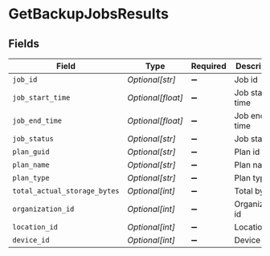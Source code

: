 # GetBackupJobsResults


## Fields

| Field                        | Type                         | Required                     | Description                  |
| ---------------------------- | ---------------------------- | ---------------------------- | ---------------------------- |
| `job_id`                     | *Optional[str]*              | :heavy_minus_sign:           | Job id                       |
| `job_start_time`             | *Optional[float]*            | :heavy_minus_sign:           | Job start time               |
| `job_end_time`               | *Optional[float]*            | :heavy_minus_sign:           | Job end time                 |
| `job_status`                 | *Optional[str]*              | :heavy_minus_sign:           | Job status                   |
| `plan_guid`                  | *Optional[str]*              | :heavy_minus_sign:           | Plan id                      |
| `plan_name`                  | *Optional[str]*              | :heavy_minus_sign:           | Plan name                    |
| `plan_type`                  | *Optional[str]*              | :heavy_minus_sign:           | Plan type                    |
| `total_actual_storage_bytes` | *Optional[int]*              | :heavy_minus_sign:           | Total bytes                  |
| `organization_id`            | *Optional[int]*              | :heavy_minus_sign:           | Organization id              |
| `location_id`                | *Optional[int]*              | :heavy_minus_sign:           | Location id                  |
| `device_id`                  | *Optional[int]*              | :heavy_minus_sign:           | Device id                    |